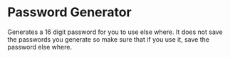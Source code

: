 # Password Generator
Generates a 16 digit password for you to use else where. It does not save the passwords you generate so make sure that if you use it, save the password else where.
